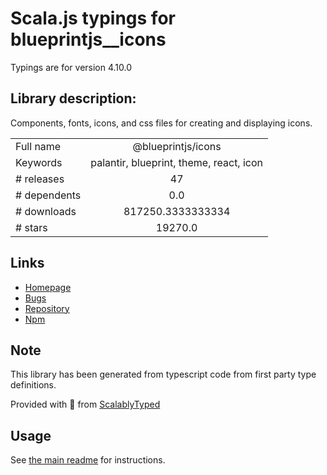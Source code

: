 
# Scala.js typings for blueprintjs__icons

Typings are for version 4.10.0

## Library description:
Components, fonts, icons, and css files for creating and displaying icons.

|                    |                 |
| ------------------ | :-------------: |
| Full name          | @blueprintjs/icons |
| Keywords           | palantir, blueprint, theme, react, icon |
| # releases         | 47 |
| # dependents       | 0.0 |
| # downloads        | 817250.3333333334 |
| # stars            | 19270.0 |

## Links
- [Homepage](https://github.com/palantir/blueprint#readme)
- [Bugs](https://github.com/palantir/blueprint/issues)
- [Repository](https://github.com/palantir/blueprint)
- [Npm](https://www.npmjs.com/package/%40blueprintjs%2Ficons)
    


## Note
This library has been generated from typescript code from first party type definitions.

Provided with :purple_heart: from [ScalablyTyped](https://github.com/oyvindberg/ScalablyTyped)

## Usage
See [the main readme](../../readme.md) for instructions.


